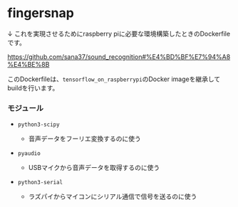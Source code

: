 # fingersnap

↓ これを実現させるためにraspberry piに必要な環境構築したときのDockerfileです。

https://github.com/sana37/sound_recognition#%E4%BD%BF%E7%94%A8%E4%BE%8B

このDockerfileは、`tensorflow_on_raspberrypi`のDocker imageを継承してbuildを行います。

### モジュール

 * `python3-scipy`

   * 音声データをフーリエ変換するのに使う

 * `pyaudio`

   * USBマイクから音声データを取得するのに使う

 * `python3-serial`

   * ラズパイからマイコンにシリアル通信で信号を送るのに使う
